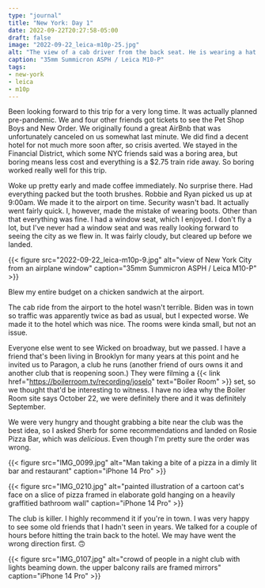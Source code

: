 ```yaml
---
type: "journal"
title: "New York: Day 1"
date: 2022-09-22T20:27:58-05:00
draft: false
image: "2022-09-22_leica-m10p-25.jpg"
alt: "The view of a cab driver from the back seat. He is wearing a hat that reads New York City on the back"
caption: "35mm Summicron ASPH / Leica M10-P"
tags:
- new-york
- leica
- m10p
---
```


Been looking forward to this trip for a very long time. It was actually planned pre-pandemic. We and four other friends got tickets to see the Pet Shop Boys and New Order. We originally found a great AirBnb that was unfortunately canceled on us somewhat last minute. We did find a decent hotel for not much more soon after, so crisis averted. We stayed in the Financial District, which some NYC friends said was a boring area, but boring means less cost and everything is a $2.75 train ride away. So boring worked really well for this trip. 

Woke up pretty early and made coffee immediately. No surprise there. Had everything packed but the tooth brushes. Robbie and Ryan picked us up at 9:00am. We made it to the airport on time. Security wasn't bad. It actually went fairly quick. I, however, made the mistake of wearing boots. Other than that everything was fine. I had a window seat, which I enjoyed. I don't fly a lot, but I've never had a window seat and was really looking forward to seeing the city as we flew in. It was fairly cloudy, but cleared up before we landed.

{{< figure src="2022-09-22_leica-m10p-9.jpg" alt="view of New York City from an airplane window" caption="35mm Summicron ASPH / Leica M10-P" >}}

Blew my entire budget on a chicken sandwich at the airport.

The cab ride from the airport to the hotel wasn't terrible. Biden was in town so traffic was apparently twice as bad as usual, but I expected worse. We made it to the hotel which was nice. The rooms were kinda small, but not an issue.

Everyone else went to see Wicked on broadway, but we passed. I have a friend that's been living in Brooklyn for many years at this point and he invited us to Paragon, a club he runs (another friend of ours owns it and another club that is reopening soon.) They were filming a {{< link href="https://boilerroom.tv/recording/joselo" text="Boiler Room" >}} set, so we thought that'd be interesting to witness. I have no idea why the Boiler Room site says October 22, we were definitely there and it was definitely September.

We were very hungry and thought grabbing a bite near the club was the best idea, so I asked Sherb for some recommendations and landed on Rosie Pizza Bar, which was _delicious_. Even though I'm pretty sure the order was wrong.

{{< figure src="IMG_0099.jpg" alt="Man taking a bite of a pizza in a dimly lit bar and restaurant" caption="iPhone 14 Pro" >}}

{{< figure src="IMG_0210.jpg" alt="painted illustration of a cartoon cat's face on a slice of pizza framed in elaborate gold hanging on a heavily graffitied bathroom wall" caption="iPhone 14 Pro" >}}

The club is killer. I highly recommend it if you're in town. I was very happy to see some old friends that I hadn't seen in years. We talked for a couple of hours before hitting the train back to the hotel. We may have went the wrong direction first. 🙃

{{< figure src="IMG_0107.jpg" alt="crowd of people in a night club with lights beaming down. the upper balcony rails are framed mirrors" caption="iPhone 14 Pro" >}}
